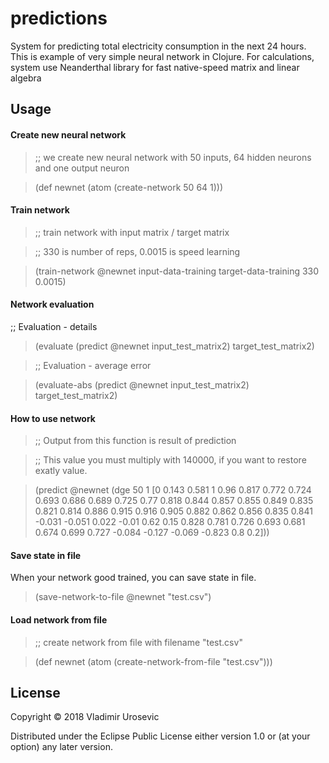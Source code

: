 # predictions

System for predicting total electricity consumption in the next 24 hours.
This is example of very simple neural network in Clojure. For calculations,
system use Neanderthal library for fast native-speed matrix and linear algebra

## Usage

#### Create new neural network

> ;; we create new neural network with 50 inputs, 64 hidden neurons and one output neuron

> (def newnet (atom (create-network 50 64 1)))

#### Train network
> ;; train network with input matrix / target matrix

> ;; 330 is number of reps, 0.0015 is speed learning

> (train-network @newnet input-data-training target-data-training 330 0.0015)

#### Network evaluation

;; Evaluation - details

> (evaluate (predict @newnet input_test_matrix2) target_test_matrix2)

> ;; Evaluation - average error

> (evaluate-abs (predict @newnet input_test_matrix2) target_test_matrix2)

#### How to use network

> ;; Output from this function is result of prediction

> ;; This value you must multiply with 140000, if you want to restore exatly value.

> (predict @newnet (dge 50 1 [0	0.143	0.581	1	0.96	0.817	0.772	0.724	0.693	0.686
                             0.689	0.725	0.77	0.818	0.844	0.857	0.855	0.849	0.835
                             0.821	0.814	0.886	0.915	0.916	0.905	0.882	0.862	0.856
                             0.835	0.841	-0.031	-0.051	0.022	-0.01	0.62	0.15
                             0.828	0.781	0.726	0.693	0.681	0.674	0.699	0.727
                             -0.084	-0.127	-0.069	-0.823	0.8	0.2]))

#### Save state in file

When your network good trained, you can save state in file.

> (save-network-to-file @newnet "test.csv")

#### Load network from file

> ;; create network from file with filename "test.csv"

> (def newnet (atom (create-network-from-file "test.csv")))


## License

Copyright © 2018 Vladimir Urosevic

Distributed under the Eclipse Public License either version 1.0 or (at
your option) any later version.
